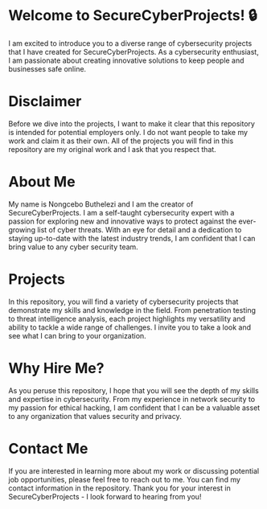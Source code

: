 

# Welcome to SecureCyberProjects! 🔒

I am excited to introduce you to a diverse range of cybersecurity projects that I have created for SecureCyberProjects. As a cybersecurity enthusiast, I am passionate about creating innovative solutions to keep people and businesses safe online.

# Disclaimer

Before we dive into the projects, I want to make it clear that this repository is intended for potential employers only. I do not want people to take my work and claim it as their own. All of the projects you will find in this repository are my original work and I ask that you respect that.

# About Me

My name is Nongcebo Buthelezi and I am the creator of SecureCyberProjects. I am a self-taught cybersecurity expert with a passion for exploring new and innovative ways to protect against the ever-growing list of cyber threats. With an eye for detail and a dedication to staying up-to-date with the latest industry trends, I am confident that I can bring value to any cyber security team.

# Projects

In this repository, you will find a variety of cybersecurity projects that demonstrate my skills and knowledge in the field. From penetration testing to threat intelligence analysis, each project highlights my versatility and ability to tackle a wide range of challenges. I invite you to take a look and see what I can bring to your organization.

# Why Hire Me?

As you peruse this repository, I hope that you will see the depth of my skills and expertise in cybersecurity. From my experience in network security to my passion for ethical hacking, I am confident that I can be a valuable asset to any organization that values security and privacy.


# Contact Me

If you are interested in learning more about my work or discussing potential job opportunities, please feel free to reach out to me. You can find my contact information in the repository. Thank you for your interest in SecureCyberProjects - I look forward to hearing from you!
